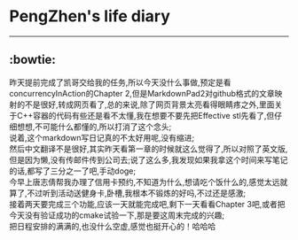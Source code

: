 # PengZhen's life diary
---
:bowtie:
---
  昨天提前完成了凯哥交给我的任务,所以今天没什么事做,预定是看concurrencyInAction的Chapter 2,但是MarkdownPad2对github格式的文章映射的不是很好,转成网页看了,总的来说,除了网页背景太亮看得眼睛疼之外,里面关于C++容器的代码有些还是看不太懂,我在想要不要先把Effective stl先看了,但仔细想想,不可能什么都懂的,所以打消了这个念头;  
  说着,这个markdown写日记真的不太好用呢,没有缩进;  
  然后中文翻译不是很好,其实昨天看第一章的时候就这么觉得了,所以对照了英文版,但是因为懒,没有传邮件传到公司去;说了这么多,我发现如果我拿这个时间来写笔记的话,都写了三分之一了吧,手动doge;  
  今早上唐志倩帮我办理了信用卡预约,不知道为什么,想请吃个饭什么的,感觉太远就算了,不过听到活动送健身卡,卧槽,我根本不锻炼的好吗,不过还是感激;  
  接着两天要完成三个功能,应该一天就能完成吧,剩下一天看看Chapter 3吧,或者把今天没有验证成功的cmake试验一下,那是要这周末完成的兴趣;  
  把日程安排的满满的,也没什么空虚,感觉也挺开心的！哈哈哈
